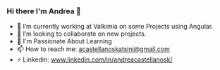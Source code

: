 ### Hi there I'm Andrea 👋
- 🔭 I’m currently working at Valkimia on some Projects using Angular.
- 👯 I’m looking to collaborate on new projects.
- 🌱 I'm Passionate About Learning
- 📫 How to reach me: acastellanoskatsini@gmail.com
- ⚡ Linkedin: www.linkedin.com/in/andreacastellanosk/
<!--
**andreacastkatsini/andreacastkatsini** is a ✨ _special_ ✨ repository because its `README.md` (this file) appears on your GitHub profile.

Here are some ideas to get you started:

- 🔭 I’m currently working at Valkimia on some Projects using Angular.
- 🌱 I’m currently learning ...
- 👯 I’m looking to collaborate on new projects.
- 🤔 I’m looking for help with ...
- 💬 Ask me about ...
- 📫 How to reach me: ...
- 😄 Pronouns: ...
- ⚡ Fun fact: ...
-->

